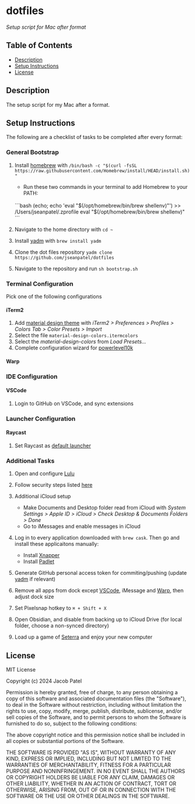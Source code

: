 # dotfiles

*Setup script for Mac after format*

## Table of Contents
- [Description](#description)
- [Setup Instructions](#setup-instructions)
- [License](#license)

## Description

The setup script for my Mac after a format.

## Setup Instructions

The following are a checklist of tasks to be completed after every format:

### General Bootstrap

1. Install [homebrew](https://brew.sh) with `/bin/bash -c "$(curl -fsSL https://raw.githubusercontent.com/Homebrew/install/HEAD/install.sh)"`

    - Run these two commands in your terminal to add Homebrew to your PATH:
    <br/>
    ```bash
    (echo; echo 'eval "$(/opt/homebrew/bin/brew shellenv)"') >> /Users/jseanpatel/.zprofile
    eval "$(/opt/homebrew/bin/brew shellenv)"
    ```

2. Navigate to the home directory with `cd ~`
3. Install [yadm](https://yadm.io) with `brew install yadm`
4. Clone the dot files repository `yadm clone https://github.com/jseanpatel/dotfiles`
5. Navigate to the repository and run `sh bootstrap.sh`


### Terminal Configuration

Pick one of the following configurations

#### iTerm2

1. Add [material design theme](https://github.com/MartinSeeler/iterm2-material-design) with *iTerm2 > Preferences > Profiles > Colors Tab > Color Presets > Import*
2. Select the file `material-design-colors.itermcolors` 
3. Select the *material-design-colors* from *Load Presets...*
4. Complete configuration wizard for [powerlevel10k](https://github.com/romkatv/powerlevel10k)


#### Warp

### IDE Configuration

#### VSCode

1. Login to GitHub on VSCode, and sync extensions

### Launcher Configuration

#### Raycast

1. Set Raycast as [default launcher](https://www.s-ndr.be/wiki/replace-spotlight-with-raycast/)

### Additional Tasks

1. Open and configure [Lulu](https://objective-see.org/products/lulu.html)
2. Follow security steps listed [here](https://www.bejarano.io/hardening-macos/)
3. Additional iCloud setup

    - Make Documents and Desktop folder read from iCloud with *System Settings > Apple ID > iCloud > Check Desktop & Documents Folders > Done*
    - Go to iMessages and enable messages in iCloud

4. Log in to every application downloaded with `brew cask`. Then go and install these applicaitons manually:

    - Install [Xnapper](https://xnapper.com/)
    - Install [Padlet](https://padlet.com/mac-app-download)

5. Generate GitHub personal access token for commiting/pushing (update [yadm](https://yadm.io) if relevant)
6. Remove all apps from dock except [VSCode](https://code.visualstudio.com/), iMessage and [Warp](https://www.warp.dev/), then adjust dock size
7. Set Pixelsnap hotkey to `⌘ + Shift + X`  
8. Open Obsidian, and disable from backing up to iCloud Drive (for local folder, choose a non-synced directory)
9. Load up a game of [Seterra](https://www.geoguessr.com/vgp/3007) and enjoy your new computer

## License

MIT License

Copyright (c) 2024 Jacob Patel

Permission is hereby granted, free of charge, to any person obtaining a copy of this software and associated documentation files (the "Software"), to deal in the Software without restriction, including without limitation the rights to use, copy, modify, merge, publish, distribute, sublicense, and/or sell copies of the Software, and to permit persons to whom the Software is furnished to do so, subject to the following conditions:

The above copyright notice and this permission notice shall be included in all copies or substantial portions of the Software.

THE SOFTWARE IS PROVIDED "AS IS", WITHOUT WARRANTY OF ANY KIND, EXPRESS OR IMPLIED, INCLUDING BUT NOT LIMITED TO THE WARRANTIES OF MERCHANTABILITY, FITNESS FOR A PARTICULAR PURPOSE AND NONINFRINGEMENT. IN NO EVENT SHALL THE AUTHORS OR COPYRIGHT HOLDERS BE LIABLE FOR ANY CLAIM, DAMAGES OR OTHER LIABILITY, WHETHER IN AN ACTION OF CONTRACT, TORT OR OTHERWISE, ARISING FROM, OUT OF OR IN CONNECTION WITH THE SOFTWARE OR THE USE OR OTHER DEALINGS IN THE SOFTWARE.
